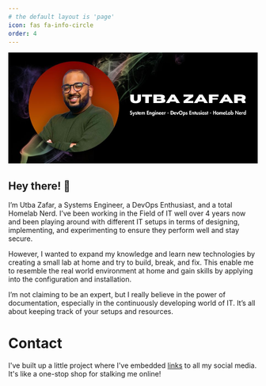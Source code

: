 ```yaml
---
# the default layout is 'page'
icon: fas fa-info-circle
order: 4
---
```


![about-me](/assets/content/aboutme/about-session.jpg)

## Hey there! 👋

I’m Utba Zafar, a Systems Engineer, a DevOps Enthusiast, and a total Homelab Nerd. I’ve been working in the Field of IT well over 4 years now and been playing around with different IT setups in terms of designing, implementing, and experimenting to ensure they perform well and stay secure. 

However, I wanted to expand my knowledge and learn new technologies by creating a small lab at home and try to build, break, and fix. This enable me to resemble the real world environment at home and gain skills by applying into the configuration and installation. 

I’m not claiming to be an expert, but I really believe in the power of documentation, especially in the continuously developing world of IT. It’s all about keeping track of your setups and resources. 

# Contact

I've built up a little project where I've embedded [links](https://links.utbazafar.com/) to all my social media. It's like a one-stop shop for stalking me online! 